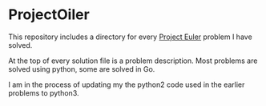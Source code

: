 # ProjectOiler

This repository includes a directory for every [Project Euler](https://projecteuler.net/) problem I have solved. 

At the top of every solution file is a problem description. Most problems are solved using python, some are solved in Go. 

I am in the process of updating my the python2 code used in the earlier problems to python3.
